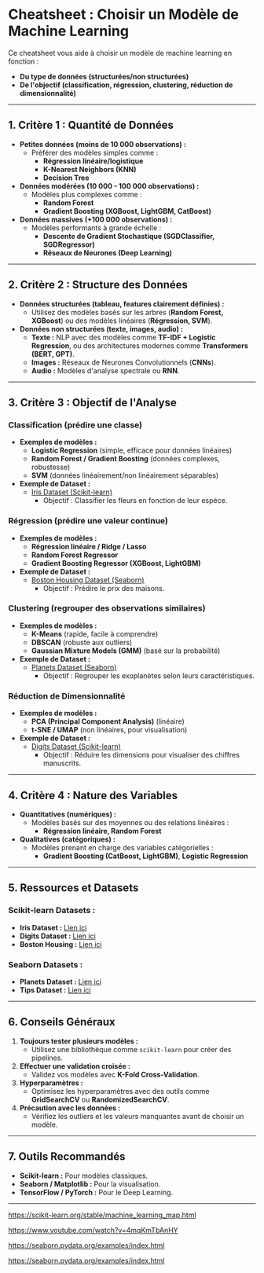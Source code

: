 
# Cheatsheet : Choisir un Modèle de Machine Learning

Ce cheatsheet vous aide à choisir un modèle de machine learning en fonction :
- **Du type de données (structurées/non structurées)**
- **De l'objectif (classification, régression, clustering, réduction de dimensionnalité)**

---

## 1. **Critère 1 : Quantité de Données**
- **Petites données (moins de 10 000 observations) :**
  - Préférer des modèles simples comme :
    - **Régression linéaire/logistique**
    - **K-Nearest Neighbors (KNN)**
    - **Decision Tree**
- **Données modérées (10 000 - 100 000 observations) :**
  - Modèles plus complexes comme :
    - **Random Forest**
    - **Gradient Boosting (XGBoost, LightGBM, CatBoost)**
- **Données massives (+100 000 observations) :**
  - Modèles performants à grande échelle :
    - **Descente de Gradient Stochastique (SGDClassifier, SGDRegressor)**
    - **Réseaux de Neurones (Deep Learning)**

---

## 2. **Critère 2 : Structure des Données**
- **Données structurées (tableau, features clairement définies) :**
  - Utilisez des modèles basés sur les arbres (**Random Forest, XGBoost**) ou des modèles linéaires (**Régression, SVM**).
- **Données non structurées (texte, images, audio) :**
  - **Texte :** NLP avec des modèles comme **TF-IDF + Logistic Regression**, ou des architectures modernes comme **Transformers (BERT, GPT)**.
  - **Images :** Réseaux de Neurones Convolutionnels (**CNNs**).
  - **Audio :** Modèles d'analyse spectrale ou **RNN**.

---

## 3. **Critère 3 : Objectif de l'Analyse**
### Classification (prédire une classe)
- **Exemples de modèles :**
  - **Logistic Regression** (simple, efficace pour données linéaires)
  - **Random Forest / Gradient Boosting** (données complexes, robustesse)
  - **SVM** (données linéairement/non linéairement séparables)
- **Exemple de Dataset :**
  - [Iris Dataset (Scikit-learn)](https://scikit-learn.org/stable/auto_examples/datasets/plot_iris_dataset.html)
    - Objectif : Classifier les fleurs en fonction de leur espèce.

### Régression (prédire une valeur continue)
- **Exemples de modèles :**
  - **Régression linéaire / Ridge / Lasso**
  - **Random Forest Regressor**
  - **Gradient Boosting Regressor (XGBoost, LightGBM)**
- **Exemple de Dataset :**
  - [Boston Housing Dataset (Seaborn)](https://seaborn.pydata.org/examples/many_facets.html)
    - Objectif : Prédire le prix des maisons.

### Clustering (regrouper des observations similaires)
- **Exemples de modèles :**
  - **K-Means** (rapide, facile à comprendre)
  - **DBSCAN** (robuste aux outliers)
  - **Gaussian Mixture Models (GMM)** (basé sur la probabilité)
- **Exemple de Dataset :**
  - [Planets Dataset (Seaborn)](https://seaborn.pydata.org/examples/index.html)
    - Objectif : Regrouper les exoplanètes selon leurs caractéristiques.

### Réduction de Dimensionnalité
- **Exemples de modèles :**
  - **PCA (Principal Component Analysis)** (linéaire)
  - **t-SNE / UMAP** (non linéaires, pour visualisation)
- **Exemple de Dataset :**
  - [Digits Dataset (Scikit-learn)](https://scikit-learn.org/stable/auto_examples/classification/plot_digits_classification.html)
    - Objectif : Réduire les dimensions pour visualiser des chiffres manuscrits.

---

## 4. **Critère 4 : Nature des Variables**
- **Quantitatives (numériques) :**
  - Modèles basés sur des moyennes ou des relations linéaires :
    - **Régression linéaire, Random Forest**
- **Qualitatives (catégoriques) :**
  - Modèles prenant en charge des variables catégorielles :
    - **Gradient Boosting (CatBoost, LightGBM)**, **Logistic Regression**

---

## 5. **Ressources et Datasets**

### Scikit-learn Datasets :
- **Iris Dataset :** [Lien ici](https://scikit-learn.org/stable/auto_examples/datasets/plot_iris_dataset.html)
- **Digits Dataset :** [Lien ici](https://scikit-learn.org/stable/auto_examples/classification/plot_digits_classification.html)
- **Boston Housing :** [Lien ici](https://scikit-learn.org/stable/datasets/toy_dataset.html#boston-dataset)

### Seaborn Datasets :
- **Planets Dataset :** [Lien ici](https://seaborn.pydata.org/examples/index.html)
- **Tips Dataset :** [Lien ici](https://seaborn.pydata.org/examples/index.html)

---

## 6. **Conseils Généraux**
1. **Toujours tester plusieurs modèles :**
   - Utilisez une bibliothèque comme `scikit-learn` pour créer des pipelines.
2. **Effectuer une validation croisée :**
   - Validez vos modèles avec **K-Fold Cross-Validation**.
3. **Hyperparamètres :**
   - Optimisez les hyperparamètres avec des outils comme **GridSearchCV** ou **RandomizedSearchCV**.
4. **Précaution avec les données :**
   - Vérifiez les outliers et les valeurs manquantes avant de choisir un modèle.

---

## 7. **Outils Recommandés**
- **Scikit-learn :** Pour modèles classiques.
- **Seaborn / Matplotlib :** Pour la visualisation.
- **TensorFlow / PyTorch :** Pour le Deep Learning.

---


https://scikit-learn.org/stable/machine_learning_map.html

https://www.youtube.com/watch?v=4mqKmTbAnHY

https://seaborn.pydata.org/examples/index.html

https://seaborn.pydata.org/examples/index.html